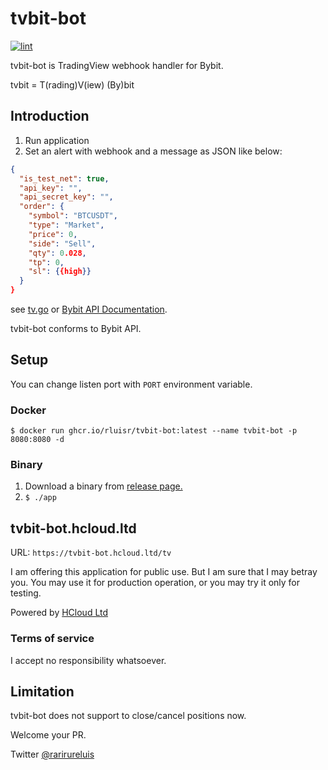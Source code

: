 tvbit-bot
============

[![lint](https://github.com/rluisr/tvbit-bot/actions/workflows/lint.yml/badge.svg?branch=master)](https://github.com/rluisr/tvbit-bot/actions/workflows/lint.yml)

tvbit-bot is TradingView webhook handler for Bybit.

tvbit = T(rading)V(iew) (By)bit

Introduction
-------------

1. Run application
2. Set an alert with webhook and a message as JSON like below:

```json
{
  "is_test_net": true,
  "api_key": "",
  "api_secret_key": "",
  "order": {
    "symbol": "BTCUSDT",
    "type": "Market",
    "price": 0,
    "side": "Sell",
    "qty": 0.028,
    "tp": 0,
    "sl": {{high}}
  }
}
```

see [tv.go](pkg/domain/tv.go) or [Bybit API Documentation](https://bybit-exchange.github.io/docs/linear/#:~:text=Transaction%20timestamp-,order,-How%20to%20Subscribe).

tvbit-bot conforms to Bybit API.

Setup
-----

You can change listen port with `PORT` environment variable.

### Docker

```shell
$ docker run ghcr.io/rluisr/tvbit-bot:latest --name tvbit-bot -p 8080:8080 -d
```

### Binary

1. Download a binary from [release page.](https://github.com/rluisr/tvbit-bot/releases)
2. `$ ./app`

tvbit-bot.hcloud.ltd
--------------------

URL: `https://tvbit-bot.hcloud.ltd/tv`

I am offering this application for public use.
But I am sure that I may betray you. You may use it for production operation, or you may try it only for testing.

Powered by [HCloud Ltd](https://hcloud.ltd)

### Terms of service

I accept no responsibility whatsoever.

Limitation
----------

tvbit-bot does not support to close/cancel positions now.

Welcome your PR.

Twitter [@rarirureluis](https://twitter.com/rarirureluis)
